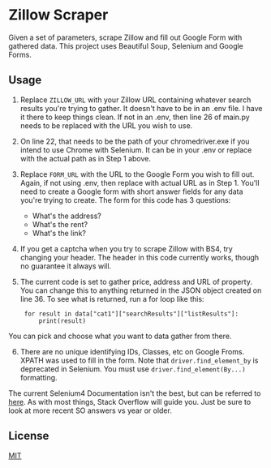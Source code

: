 # Zillow Scraper

Given a set of parameters, scrape Zillow and fill out Google Form with
gathered data. This project uses Beautiful Soup, Selenium and Google Forms.


## Usage

1. Replace `ZILLOW_URL` with your Zillow URL containing whatever search results
you're trying to gather. It doesn't have to be in an .env file. I have it there
to keep things clean. If not in an .env, then line 26 of main.py needs to be replaced
with the URL you wish to use.

2. On line 22, that needs to be the path of your chromedriver.exe if you intend
to use Chrome with Selenium. It can be in your .env or replace with the actual path
as in Step 1 above.

3. Replace `FORM_URL` with the URL to the Google Form you wish to fill out. Again,
if not using .env, then replace with actual URL as in Step 1. You'll need to create
a Google form with short answer fields for any data you're trying to create. The
form for this code has 3 questions:
    * What's the address?
    * What's the rent?
    * What's the link?

4. If you get a captcha when you try to scrape Zillow with BS4, try changing your
header. The header in this code currently works, though no guarantee it always will.

5. The current code is set to gather price, address and URL of property. You can 
change this to anything returned in the JSON object created on line 36. To see what
is returned, run a for loop like this:

        for result in data["cat1"]["searchResults"]["listResults"]:
            print(result)

You can pick and choose what you want to data gather from there.

6. There are no unique identifying IDs, Classes, etc on Google Froms. XPATH was
used to fill in the form. Note that `driver.find_element_by` is deprecated in
Selenium. You must use `driver.find_element(By...)` formatting. 

The current Selenium4 Documentation isn't the best, but can be referred to [here](https://www.selenium.dev/selenium/docs/api/py/index.html). As with most things, Stack Overflow will guide you. Just be sure to
look at more recent SO answers vs year or older.




## License
[MIT](https://choosealicense.com/licenses/mit/)